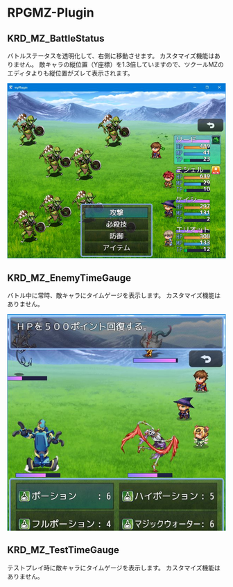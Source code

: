 # RPGMZ-Plugin

## KRD_MZ_BattleStatus

バトルステータスを透明化して、右側に移動させます。
カスタマイズ機能はありません。
敵キャラの縦位置（Y座標）を1.3倍していますので、ツクールMZのエディタよりも縦位置がズレて表示されます。

![バトルステータス透明化](WS000092.jpg)

## KRD_MZ_EnemyTimeGauge

バトル中に常時、敵キャラにタイムゲージを表示します。
カスタマイズ機能はありません。

![敵タイムゲージ](WS000083.jpg)

## KRD_MZ_TestTimeGauge

テストプレイ時に敵キャラにタイムゲージを表示します。
カスタマイズ機能はありません。
